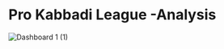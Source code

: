 # Pro Kabbadi League -Analysis

![Dashboard 1 (1)](https://user-images.githubusercontent.com/96243604/225880083-372d6edb-7f11-474a-ade2-ccf6bc1b563d.png)
